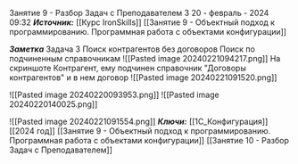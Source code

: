  
Занятие 9 -  Разбор Задач с Преподавателем  3
 20 - февраль - 2024  09:32 
***Источник:***  [[Курс IronSkills]] [[Занятие 9 - Объектный подход к программированию. Программная работа с объектами конфигурации]]

***Заметка*** 
Задача 3
Поиск контрагентов без договоров
Поиск по подчиненным справочникам
![[Pasted image 20240221094217.png]]
На скриншоте Контрагент, ему подчинен справочник "Договоры контрагентов" и в нем договор
![[Pasted image 20240221091520.png]]

![[Pasted image 20240220093953.png]]
![[Pasted image 20240220140025.png]]


![[Pasted image 20240221091554.png]]
***Ключи:*** [[1С_Конфигурация]] [[2024 год]]  [[Занятие 9 - Объектный подход к программированию. Программная работа с объектами конфигурации]] [[Занятие 10 - Разбор Задач с Преподавателем]]